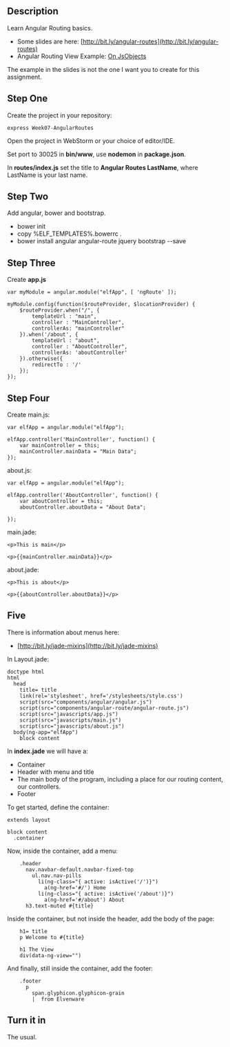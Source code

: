 ## Description

Learn Angular Routing basics.

- Some slides are here: [http://bit.ly/angular-routes](http://bit.ly/angular-routes)
- Angular Routing View Example: [On JsObjects](https://github.com/charliecalvert/JsObjects/tree/master/JavaScript/Design/AngularRoutingView)

The example in the slides is not the one I want you to create for this assignment.

## Step One

Create the project in your repository:

    express Week07-AngularRoutes

Open the project in WebStorm or your choice of editor/IDE.

Set port to 30025 in **bin/www**, use **nodemon** in **package.json**.

In **routes/index.js** set the title to **Angular Routes LastName**, where LastName is your last name.

## Step Two

Add angular, bower and bootstrap.

- bower init
- copy %ELF_TEMPLATES%\.bowerrc .
- bower install angular angular-route jquery bootstrap  --save

## Step Three

Create **app.js**

```
var myModule = angular.module("elfApp", [ 'ngRoute' ]);

myModule.config(function($routeProvider, $locationProvider) {
    $routeProvider.when("/", {
        templateUrl : "main",
        controller : "MainController",
        controllerAs: "mainController"
    }).when('/about', {
        templateUrl : "about",
        controller : "AboutController",
        controllerAs: 'aboutController'
    }).otherwise({
        redirectTo : '/'
    });
});
```

## Step Four

Create main.js:

```
var elfApp = angular.module("elfApp");

elfApp.controller('MainController', function() {
    var mainController = this;
    mainController.mainData = "Main Data";
});
```

about.js:

```
var elfApp = angular.module("elfApp");

elfApp.controller('AboutController', function() {
    var aboutController = this;
    aboutController.aboutData = "About Data";

});
```
main.jade:

```
<p>This is main</p>

<p>{{mainController.mainData}}</p>
```

about.jade:

```
<p>This is about</p>

<p>{{aboutController.aboutData}}</p>
``` 

## Five

There is information about menus here:

- [http://bit.ly/jade-mixins](http://bit.ly/jade-mixins)

In Layout.jade:

```
doctype html
html
  head
    title= title
    link(rel='stylesheet', href='/stylesheets/style.css')
    script(src="components/angular/angular.js")
    script(src="components/angular-route/angular-route.js")
    script(src="javascripts/app.js")
    script(src="javascripts/main.js")
    script(src="javascripts/about.js")
  body(ng-app="elfApp")
    block content
```

In **index.jade** we will have a:

- Container
- Header with menu and title
- The main body of the program, including a place for our routing content, our controllers.
- Footer

To get started, define the container:

```
extends layout

block content
  .container
```

Now, inside the container, add a menu:

```
    .header
      nav.navbar-default.navbar-fixed-top
        ul.nav.nav-pills
          li(ng-class="{ active: isActive('/')}")
            a(ng-href='#/') Home
          li(ng-class="{ active: isActive('/about')}")
            a(ng-href='#/about') About
      h3.text-muted #{title}
```

Inside the container, but not inside the header, add the body of the page:

```
    h1= title
    p Welcome to #{title}

    h1 The View
    div(data-ng-view="")
```

And finally, still inside the container, add the footer:

```
    .footer
      p
        span.glyphicon.glyphicon-grain
        |  from Elvenware
```

## Turn it in

The usual.